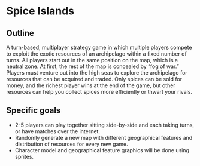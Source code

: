 Spice Islands
=============

Outline
-------
A turn-based, multiplayer strategy game in which multiple players compete to exploit the exotic resources of an archipelago within a fixed number of turns. All players start out in the same position on the map, which is a neutral zone. At first, the rest of the map is concealed by “fog of war.” Players must venture out into the high seas to explore the archipelago for resources that can be acquired and traded. Only spices can be sold for money, and the richest player wins at the end of the game, but other resources can help you collect spices more efficiently or thwart your rivals.

Specific goals
-------
- 2-5 players can play together sitting side-by-side and each taking turns, or have matches over the internet.
- Randomly generate a new map with different geographical features and distribution of resources for every new game.
- Character model and geographical feature graphics will be done using sprites.
